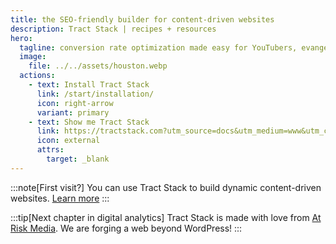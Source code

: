 ```yaml
---
title: the SEO-friendly builder for content-driven websites
description: Tract Stack | recipes + resources
hero:
  tagline: conversion rate optimization made easy for YouTubers, evangelists, and influencers
  image:
    file: ../../assets/houston.webp
  actions:
    - text: Install Tract Stack
      link: /start/installation/
      icon: right-arrow
      variant: primary
    - text: Show me Tract Stack
      link: https://tractstack.com?utm_source=docs&utm_medium=www&utm_campaign=starlight
      icon: external
      attrs:
        target: _blank
---
```


:::note[First visit?]
You can use Tract Stack to build dynamic content-driven websites. [Learn more](/concepts/tractstack/)
:::

:::tip[Next chapter in digital analytics]
Tract Stack is made with love from [At Risk Media](https://atriskmedia.com?utm_source=docs&utm_medium=www&utm_campaign=starlight). We are forging a web beyond WordPress!
:::

